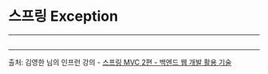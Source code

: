 # 스프링 Exception

----

## 

----
출처: 김영한 님의 인프런 강의 - [스프링 MVC 2편 - 백엔드 웹 개발 활용 기술](https://www.inflearn.com/course/%EC%8A%A4%ED%94%84%EB%A7%81-mvc-2)
